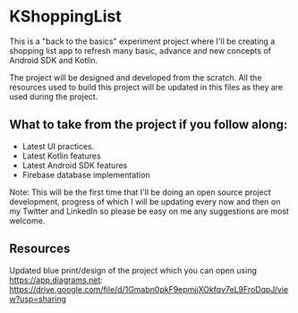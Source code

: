# KShoppingList


This is a "back to the basics" experiment project where I'll be creating a shopping list app to refresh many basic, advance and new concepts of Android SDK and Kotlin.

The project will be designed and developed from the scratch.  All the resources used to build this project will be updated in this files as they are used during the project.

## What to take from the project if you follow along:
* Latest UI practices.
* Latest Kotlin features
* Latest Android SDK features
* Firebase database implementation
 

Note: This will be the first time that I'll be doing an open source project development, progress of which I will be updating every now and then on my Twitter and LinkedIn so please be easy on me any suggestions are most welcome.


## Resources
Updated blue print/design of the project which you can open using https://app.diagrams.net:
https://drive.google.com/file/d/1Gmabn0pkF9epmjjXOkfqv7eL9FroDqpJ/view?usp=sharing

